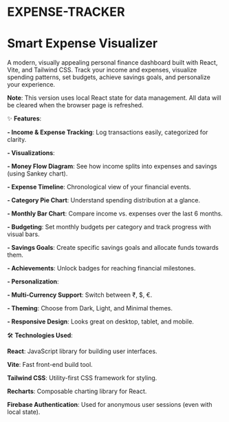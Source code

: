 # EXPENSE-TRACKER

# Smart Expense Visualizer 

A modern, visually appealing personal finance dashboard built with React, Vite, and Tailwind CSS. Track your income and expenses, visualize spending patterns, set budgets, achieve savings goals, and personalize your experience.

**Note**: This version uses local React state for data management. All data will be cleared when the browser page is refreshed.

✨ **Features**:

**- Income & Expense Tracking**: Log transactions easily, categorized for clarity.

**- Visualizations**:

   **- Money Flow Diagram**: See how income splits into expenses and savings (using Sankey chart).

   **- Expense Timeline**: Chronological view of your financial events.

   **- Category Pie Chart**: Understand spending distribution at a glance.

   **- Monthly Bar Chart**: Compare income vs. expenses over the last 6 months.

**- Budgeting**: Set monthly budgets per category and track progress with visual bars.

**- Savings Goals**: Create specific savings goals and allocate funds towards them.

**- Achievements**: Unlock badges for reaching financial milestones.

**- Personalization**:

   **- Multi-Currency Support**: Switch between ₹, $, €.

   **- Theming**: Choose from Dark, Light, and Minimal themes.

   **- Responsive Design**: Looks great on desktop, tablet, and mobile.

🛠️ **Technologies Used**:

**React**: JavaScript library for building user interfaces.

**Vite**: Fast front-end build tool.

**Tailwind CSS**: Utility-first CSS framework for styling.

**Recharts**: Composable charting library for React.

**Firebase Authentication**: Used for anonymous user sessions (even with local state).
